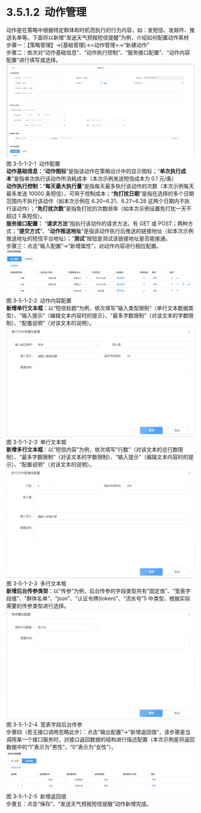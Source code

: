 # 3.5.1.2  动作管理

动作是在策略中根据特定群体和时机而执行的行为内容，如：发短信、发邮件、推送名单等。下面将以新增“发送天气预报短信提醒”为例，介绍如何配置动作素材<br />步骤一：【策略管理】→[基础管理]→<动作管理>→“新建动作”<br />步骤二：依次对“动作基础信息”、“动作执行控制”、“服务接口配置”、“动作内容配置”进行填写或选择。<br />![](<../../assets/images/(266).png#height=209&width=415>)<br />图 3-5-1-2-1  动作配置<br />**动作基础信息：**“**动作图标**”是指该动作在策略设计中的显示图标；“**单次执行成本**”是指单次执行该动作所消耗成本（本次示例发送短信成本为 0.1 元/条）<br />**动作执行控制：**“**每天最大执行量**”是指每天最多执行该动作的次数（本次示例每天最多发送 10000 条短信），可用于控制成本；“**免打扰日期**”是指在选择的多个日期范围内不执行该动作（如本次示例在 6.20~6.21、6.27~6.28 这两个日期内不执行该动作）；“**免打扰次数**”是指免打扰的次数频率（如本次示例设置免打扰一天不超过 1 条短信）。<br />**服务接口配置：** “**请求方法**”指执行该动作的请求方法，有 GET 或 POST；两种方式；“**提交方式**”、“**动作推送地址**”是指该动作执行后推送的链接地址（如本次示例推送地址的短信平台地址）；“**测试**”按钮是测试该链接地址是否能接通。<br />步骤三：点击“输入配置”→“新增属性”，对动作内容进行相应配置。<br />![](<../../assets/images/(267).png#height=96&width=396>)<br />图 3-5-1-2-2  动作内容配置<br />**新增单行文本框**：以“短信标题”为例，依次填写“输入类型限制”（单行文本数据类型）、“输入提示”（编辑文本内容时的提示）、“最多字数限制”（对该文本的字数限制）、“配置说明”（对该文本的说明）。<br />![](<../../assets/images/(268).png#height=237&width=405>)<br />图 3-5-1-2-3  单行文本框<br />**新增多行文本框**：以“短信内容”为例，依次填写“行数”（对该文本的总行数限制）、“最多字数限制”（对该文本的字数限制）、“输入提示”（编辑文本内容时的提示）、“配置说明”（对该文本的说明）。<br />![](<../../assets/images/(269).png#height=236&width=404>)<br />图 3-5-1-2-3  多行文本框<br />**新增后台传参类型**：以“传参”为例，后台传参的字段类型共有“固定值”、“宽表字段值”、“群体名单”、“json”、“认证令牌(token)”、“流水号”5 中类型，根据实际需要的传参类型进行选择。<br />![](<../../assets/images/(270).png#height=237&width=406>)<br />图 3-5-1-2-4  宽表字段后台传参<br />步骤四（若无接口调用忽略此步）：点击“输出配置”→“新增返回值”，该步骤是当调用某一个接口服务时，对接口返回数据的结构进行描述配置（本次示例是将返回数据中的“1”表示为“男性”，“0”表示为“女性”）。<br />![](<../../assets/images/(271).png#height=87&width=404>)<br />图 3-5-1-2-5  新增返回值<br />步骤五：点击“保存”，“发送天气预报短信提醒”动作新增完成。
<a name="00x1q"></a>